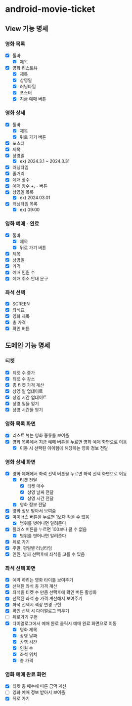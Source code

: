 # android-movie-ticket

## View 기능 명세
### 영화 목록
- [x] 툴바
  - [x] 제목 
- [x] 영화 리스트뷰
  - [x] 제목
  - [x] 상영일
  - [x] 러닝타임
  - [x] 포스터  
  - [x] 지금 예매 버튼

### 영화 상세
- [x] 툴바
  - [x] 제목
  - [x] 뒤로 가기 버튼
- [x] 포스터
- [x] 제목
- [x] 상영일
  - [x] ex) 2024.3.1 ~ 2024.3.31
- [x] 러닝타임
- [x] 줄거리
- [x] 예매 장수
- [x] 예매 장수 +, - 버튼
- [x] 상영일 목록
  - [x] ex) 2024.03.01
- [x] 러닝타임 목록
  - [x] ex) 09:00

### 영화 예매 - 완료
- [x] 툴바
  - [x] 제목
  - [x] 뒤로 가기 버튼
- [x] 제목
- [x] 상영일
- [x] 가격
- [x] 예매 인원 수
- [x] 예매 취소 안내 문구

### 좌석 선택
- [x] SCREEN
- [x] 좌석표 
- [x] 영화 제목
- [x] 총 가격
- [x] 확인 버튼

## 도메인 기능 명세

### 티켓
- [x] 티켓 수 증가
- [x] 티켓 수 감소
- [x] 총 티켓 가격 계산
- [x] 상영 일 업데이트
- [x] 상영 시간 업데이트
- [x] 상영 일들 얻기
- [x] 상영 시간들 얻기

### 영화 목록 화면
- [x] 리스트 뷰는 영화 종류를 보여줌
- [x] 영화 목록에서 지금 예매 버튼을 누르면 영화 예매 화면으로 이동
  - [x] 이동 시 선택된 아이템에 해당하는 영화 정보 전달

### 영화 상세 화면
- [x] 영화 예매에서 좌석 선택 버튼을 누르면 좌석 선택 화면으로 이동
  - [x] 티켓 전달 
    - [x] 티켓 매수
    - [x] 상영 날짜 전달
    - [x] 상영 시간 전달
  - [x] 영화 정보 전달
- [x] 영화 정보 받아서 보여줌
- [x] 마이너스 버튼을 누르면 1보다 작을 수 없음
  - [x] 범위를 벗어나면 알려준다 
- [x] 플러스 버튼을 누르면 100보다 클 수 없음
  - [x] 범위를 벗어나면 알려준다
- [x] 뒤로 가기
- [x] 주말, 평일별 러닝타임
- [x] 인원, 날짜 선택후에 좌석을 고를 수 있음

### 좌석 선택 화면
- [x] 예약 하려는 영화 타이틀 보여주기
- [x] 선택된 좌석 총 가격 계산
- [x] 좌석을 티켓 수 만큼 선택후에 확인 버튼 활성화
- [x] 선택된 좌석 총 가격 계산해서 보여주기
- [x] 좌석 선택시 색상 변경 구현
- [x] 확인 선택 시 다이얼로그 띄우기
- [ ] 뒤로가기 구현
- [x] 다이얼로그에서 예매 완로 클릭시 예매 완료 화면으로 이동
  - [x] 영화 제목
  - [x] 상영 날짜
  - [x] 상영 시간
  - [x] 인원 수
  - [x] 좌석 위치
  - [x] 총 가격
 
### 영화 예매 완료 화면
- [x] 티켓 총 매수에 따른 금액 계산
- [ ] 영화 예매 정보 받아서 보여줌
- [x] 뒤로 가기
